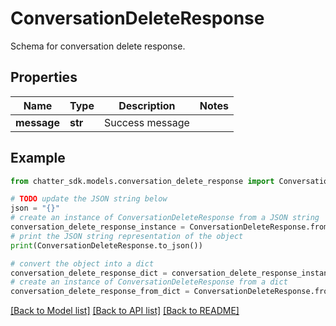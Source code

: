 # ConversationDeleteResponse

Schema for conversation delete response.

## Properties

Name | Type | Description | Notes
------------ | ------------- | ------------- | -------------
**message** | **str** | Success message | 

## Example

```python
from chatter_sdk.models.conversation_delete_response import ConversationDeleteResponse

# TODO update the JSON string below
json = "{}"
# create an instance of ConversationDeleteResponse from a JSON string
conversation_delete_response_instance = ConversationDeleteResponse.from_json(json)
# print the JSON string representation of the object
print(ConversationDeleteResponse.to_json())

# convert the object into a dict
conversation_delete_response_dict = conversation_delete_response_instance.to_dict()
# create an instance of ConversationDeleteResponse from a dict
conversation_delete_response_from_dict = ConversationDeleteResponse.from_dict(conversation_delete_response_dict)
```
[[Back to Model list]](../README.md#documentation-for-models) [[Back to API list]](../README.md#documentation-for-api-endpoints) [[Back to README]](../README.md)


